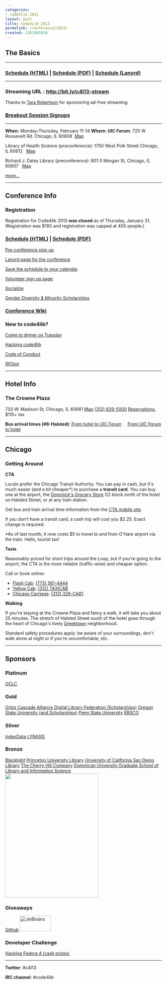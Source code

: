 ```yaml
---
categories:
- code4lib 2013
layout: post
title: Code4Lib 2013
permalink: /conference/2013/
created: 1351895810
---
```

<h2>The Basics</h2>
<hr />
<h3><a href="http://code4lib.org/conference/2013/schedule">Schedule (HTML)</a> | <a href="https://dl.dropbox.com/u/55136090/Code4Lib2013%20Program.pdf">Schedule (PDF)</a> | <a href="http://lanyrd.com/2013/c4l13/">Schedule (Lanyrd)</a></h3>

<hr />
<h3>Streaming URL : <a href="http://bit.ly/c4l13-stream">http://bit.ly/c4l13-stream</a></h3>
<p>Thanks to <a href="https://twitter.com/tararobertson">Tara Robertson</a> for sponsoring ad-free streaming.</p>

<h3><a href="http://bit.ly/12Jd27O">Breakout Session Signups</a></h3>
<hr />

<strong>When:</strong> Monday-Thursday, February 11-14
<strong>Where: UIC Forum</strong>: 725 W Roosevelt Rd. Chicago‚ IL 60608 &nbsp;<a href="https://maps.google.com/maps/place?q=uic+forum&hl=en&ftid=0x880e2cee34a5d635:0x70719a548f052f7f">Map</a>
<p>Library of Health Science (preconference): 1750 West Polk Street Chicago, IL 60612 &nbsp; <a href="https://maps.google.com/maps/place?q=UIC+Library+of+Health+Science">Map</a></p>
<p>Richard J. Daley Library (preconference): 801 S Morgan St, Chicago, IL 60607 &nbsp; <a href="https://maps.google.com/maps/place?q=uic+Daley+Library">Map</a></p>

<p><a href="http://code4lib.org/conference/2013">more...</a></p>
<!--break-->
<hr/>

<h2>Conference Info</h2>
<h3>Registration</h3>
<p>Registration for Code4lib 2013 <strong>was closed</strong> as of Thursday, January 31. (Registration was $160 and registration was capped at 400 people.)</p>
<h3><a href="http://code4lib.org/conference/2013/schedule">Schedule (HTML)</a> | <a href="https://dl.dropbox.com/u/55136090/Code4Lib2013%20Program.pdf">Schedule (PDF)</a></h3>
<p><a href="http://wiki.code4lib.org/index.php/2013_preconference_proposals">Pre-conference sign up</a></p>
<p><a href="http://lanyrd.com/2013/c4l13/">Lanyrd page for the conference</a></p>
<p><a href="http://lanyrd.com/2013/c4l13/save-to-calendar/">Save the schedule to your calendar</a></p>
<p><a href="http://wiki.code4lib.org/index.php/2013_committees_sign-up_page">Volunteer sign up page</a></p>
<p><a href="http://wiki.code4lib.org/index.php/2013_social_activities">Socialize</a></p>
<p><a href="http://code4lib.org/conference/2013/scholarship">Gender Diversity & Minority Scholarships</a></p>
<h3><a href="http://wiki.code4lib.org/index.php/Main_Page#Code4Lib_2013_Conference">Conference Wiki</a></h3>
<h3>New to code4lib?</h3>
<p><a href="http://wiki.code4lib.org/index.php/2013_social_activities#Newcomer_Dinner.2C_Tuesday_2.2F12">Come to dinner on Tuesday</a></p>
<p><a href="http://wiki.code4lib.org/index.php/How_to_hack_code4lib">Hacking code4lib</a></p>
<p><a href="https://github.com/code4lib/antiharassment-policy/blob/master/code_of_conduct.md">Code of Conduct</a></p>
<p><a href="http://wiki.code4lib.org/index.php/Zoia_or_the_Code4Lib_IRC_bot">IRCbot</a></p>



<hr/>
<h2>Hotel Info</h2>
<h3>The Crowne Plaza</h3>
733 W. Madison St, Chicago, IL 60661 <a href="https://maps.google.com/maps?ie=UTF8&cid=13888155077967807816">Map</a>
<a href="tel:3128295000">(312) 829-5000</a>
<a href="http://goo.gl/z7wnD">Reservations</a>, $115+ tax
<p><strong>Bus arrival times (#8-Halsted)</strong>: <a href="http://ctabustracker.com/bustime/eta/eta.jsp?route=8&direction=South%20Bound&stop=Halsted%20%26%20Madison&id=15008&showAllBusses=on">From hotel to UIC Forum</a> &nbsp;&nbsp;&nbsp; <a href="http://ctabustracker.com/bustime/eta/eta.jsp?route=8&direction=North%20Bound&stop=Halsted%20%26%20Roosevelt&id=14777&showAllBusses=on">From UIC Forum to hotel</a></p>
<hr/>
<h2>Chicago</h2>
<h3>Getting Around</h3>
<strong>CTA</strong>
<p>Locals prefer the Chicago Transit Authority. You can pay in cash, but it's much easier (and a bit cheaper*) to purchase a <strong>transit card</strong>. You can buy one at the airport, the <a href="https://maps.google.com/maps?ie=UTF8&cid=1199797190489015342">Dominick's Grocery Store</a> 1/2 block north of the hotel on Halsted Street, or at any train station.</p>
<p>Get bus and train arrival time information from the <a href="http://www.transitchicago.com/mobile/">CTA mobile site</a>.</p>
<p>If you don't have a transit card, a cash trip will cost you $2.25. Exact change is required.</p>
<p>*As of last month, it now costs $5 to travel to and from O'Hare airport via the train. Hello, tourist tax!</p>
<strong>Taxis</strong>
<p>Reasonably-priced for short trips around the Loop, but if you're going to the airport, the CTA is the more reliable (traffic-wise) and cheaper option.</p>
<p>Call or book online:</p>
<ul>
  <li><a href="http://www.flashcab.com">Flash Cab</a>: <a href="tel:7735614444">(773) 561-4444</a></li>
  <li><a href="http://www.yellowcabchicago.com/">Yellow Cab</a>: <a href="tel:3128294222">(312) TAXICAB</a></li>
  <li><a href="http://www.chicagocarriagecab.com/">Chicago Carriage</a>: <a href="tel:3123262221">(312) 326-CAB1</a></li>
</ul>
<strong>Walking</strong>
<p>If you're staying at the Crowne Plaza and fancy a walk, it will take you about 25 minutes. The stretch of Halsted Street south of the hotel goes through the heart of Chicago's lively <a href="http://www.greektownchicago.org/">Greektown</a> neighborhood.</p>
<p>Standard safety procedures apply: be aware of your surroundings, don't walk alone at night or if you're uncomfortable, etc. </p>
<hr />
<h2>Sponsors</h2>
<h3>Platinum</h3>
<a href="http://www.oclc.org">OCLC</a>
<h3>Gold</h3>
<a href="http://www.orbiscascade.org/">Orbis Cascade Alliance </a>
<a href="http://www.diglib.org/">Digital Library Federation (Scholarships)</a>
<a href="http://oregonstate.edu">Oregon State University (and Scholarships)</a>
<a href="http://psu.edu">Penn State University</a>
<a href="http://ebsco.com">EBSCO</a>
<h3>Silver</h3>
<a href="http://www.indexdata.com/">IndexData</a>
<a href="http://www.lyrasis.org/">LYRASIS</a>
<h3>Bronze</h3>
<a href="http://projectblacklight.org/">Blacklight</a>
<a href="http://library.princeton.edu/">Princeton University Library</a>
<a href="http://www.ucsd.edu/">University of California San Diego Library</a>
<a href="http://chillco.com/">The Cherry Hill Company</a>
<a href="http://www.dom.edu/gslis">Dominican University Graduate School of Library and Information Science</a>
<a href="http://code4lib.org/files/Code4Lib%20Sponsors.png"><img src="http://code4lib.org/files/Code4Lib%20Sponsors.png" width="300" height="400"></a>

<h3>Giveaways</h3>
<a href="http://www.github.com">Github</a>
<a href="http://www.jetbrains.com/"><img src="http://www.jetbrains.com/img/logos/logo_jetbrains.gif" width="100" height="50" alt="JetBrains" /></a>
<h3>Developer Challenge</h3>
<a href="http://fedora4lib.org/hack/">Hacking Fedora 4 (cash prizes)</a>

<hr/>
<p><strong>Twitter</strong>: #c4l13</p>
<p><strong>IRC channel</strong>: #code4lib</p>
